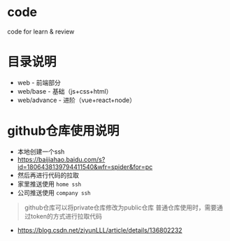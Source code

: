 # code
code for learn & review

# 目录说明
- web - 前端部分
- web/base - 基础（js+css+html）
- web/advance - 进阶（vue+react+node）

# github仓库使用说明
- 本地创建一个ssh
- https://baijiahao.baidu.com/s?id=1806438139794411540&wfr=spider&for=pc
- 然后再进行代码的拉取
- 家里推送使用 ```home ssh```
- 公司推送使用 ```company ssh```

> github仓库可以将private仓库修改为public仓库
> 普通仓库使用时，需要通过token的方式进行拉取代码
- https://blog.csdn.net/ziyunLLL/article/details/136802232